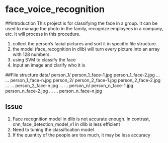 # face_voice_recognition
##introduction
This project is for classifying the face in a group. It can be used to manage the photo in 
the family, recognize employees in a company, etc. It will process in this procedure.
1. collect the person’s facial pictures and sort it in specific file structure. 
2. the model (face_recognition in dlib) will turn every picture into an array with 128 
numbers. 
3. using SVM to classify the face
4. Input an image and clarify who it is

##File structure
data/
 person_1/
 person_1_face-1.jpg
 person_1_face-2.jpg
 …
 …
 person_1_face-n.jpg
 person_2/
 person_2_face-1.jpg
 person_2_face-2.jpg
 …
 …
 person_2_face-n.jpg
 …
 …
 person_n/
 person_n_face-1.jpg
 person_n_face-2.jpg
 …
 …
 person_n_face-n.jpg

 ## Issue
1. Face recognition model in dlib is not accurate enough. In contrast, 
cnn_face_detection_model_v1 in dlib is less efficient
2. Need to tuning the classification model
3. If the quantity of the people are too much, it may be less accuracy

